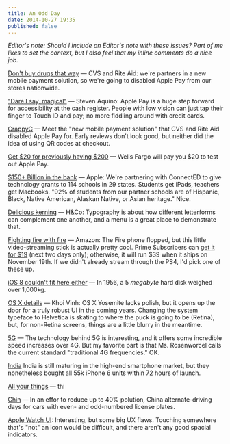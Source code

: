 ```yaml
---
title: An Odd Day
date: 2014-10-27 19:35
published: false
---
```

_Editor's note: Should I include an Editor's note with these issues? Part of me likes to set the context, but I also feel that my inline comments do a nice job._

[Don't buy drugs that way](http://bits.blogs.nytimes.com/2014/10/27/daily-report-cvs-and-rite-aid-disable-apple-pay/) &mdash; CVS and Rite Aid: we're partners in a new mobile payment solution, so we're going to disabled Apple Pay from our stores nationwide. 

["Dare I say, magical"](http://stevensblog.org/apple-pay-rejections/) &mdash; Steven Aquino: Apple Pay is a huge step forward for accessibility at the cash register. People with low vision can just tap their finger to Touch ID and pay; no more fiddling around with credit cards.  

[CrappyC](https://itunes.apple.com/us/app/currentc/id912922036?mt=8) &mdash; Meet the "new mobile payment solution" that CVS and Rite Aid disabled Apple Pay for. Early reviews don't look good, but neither did the idea of using QR codes at checkout. 

[Get $20 for previously having $200](http://www.macrumors.com/2014/10/27/wells-fargo-apple-pay-credits/) &mdash; Wells Fargo will pay you $20 to test out Apple Pay. 

[$150+ Billion in the bank](http://www.apple.com/education/connectED/) &mdash; Apple: We're partnering with ConnectED to give technology grants to 114 schools in 29 states. Students get iPads, teachers get Macbooks. "92% of students from our partner schools are of Hispanic, Black, Native American, Alaskan Native, or Asian heritage." Nice.

[Delicious kerning](http://discover.typography.com/theme/whats-cooking/font/Surveyor/) &mdash; H&amp;Co: Typography is about how different letterforms can complement one another, and a menu is a great place to demonstrate that. 

[Fighting fire with fire](http://www.anandtech.com/show/8647/amazon-announces-the-fire-tv-stick) &mdash; Amazon: The Fire phone flopped, but this little video-streaming stick is actually pretty cool. Prime Subscribers can [get it for $19](http://amzn.com/B00GDQ0RMG) (next two days only); otherwise, it will run $39 when it ships on November 19th. If we didn't already stream through the PS4, I'd pick one of these up. 

[iOS 8 couldn't fit here either](https://twitter.com/HistoryInPics/status/519927266621788160) &mdash; In 1956, a 5 _megabyte_ hard disk weighed over 1,000kg. 

[OS X details](http://www.subtraction.com/2014/10/21/thoughts-on-yosemites-look-and-feel/) &mdash; Khoi Vinh: OS X Yosemite lacks polish, but it opens up the door for a truly robust UI in the coming years. Changing the system typeface to Helvetica is skating to where the puck is going to be (Retina), but, for non-Retina screens, things are a little blurry in the meantime. 

[5G](http://recode.net/2014/10/27/the-race-to-5g-is-on/) &mdash;  The technology behind 5G is interesting, and it offers some incredible speed increases over 4G. But my favorite part is that Ms. Rosenworcel calls the current standard "traditional 4G frequencies." OK. 

[India](http://www.cultofmac.com/301053/iphone-6-sells-just-72-hours-india/) India is still maturing in the high-end smartphone market, but they nonetheless bought all 55k iPhone 6 units within 72 hours of launch. 

[All your things](http://www.androidpolice.com/2014/10/27/microsoft-starts-expanding-unlimited-cloud-storage-new-existing-office-365-subscribers/) — thi

[Chin](http://blogs.wsj.com/chinarealtime/2014/10/27/desperate-measures-as-world-leaders-visit-beijing-tries-to-reduce-pollution-by-40/) &mdash; In an effor to reduce up to 40% polution, China alternate-driving days for cars with even- and odd-numbered license plates. 

[Apple Watch UI](http://techcrunch.com/2014/10/27/this-is-what-the-apple-watch-interface-looks-like-on-an-iphone/?ncid=rss): Interesting, but some big UX flaws. Touching somewhere that's "not" an icon would be difficult, and there aren't any good spacial indicators. 
